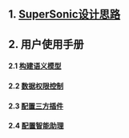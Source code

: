 
## 1. [SuperSonic设计思路](https://github.com/tencentmusic/supersonic/wiki/SuperSonic设计思路)

## 2. 用户使用手册
#### 2.1 [构建语义模型](https://github.com/tencentmusic/supersonic/wiki/构建语义模型)
#### 2.2 [数据权限控制](https://github.com/tencentmusic/supersonic/wiki/数据权限控制)
#### 2.3 [配置三方插件](https://github.com/tencentmusic/supersonic/wiki/配置第三方插件)
#### 2.4 [配置智能助理](https://github.com/tencentmusic/supersonic/wiki/配置智能助理)